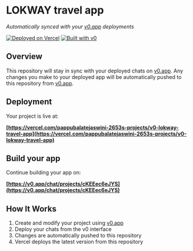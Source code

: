 # LOKWAY travel app

*Automatically synced with your [v0.app](https://v0.app) deployments*

[![Deployed on Vercel](https://img.shields.io/badge/Deployed%20on-Vercel-black?style=for-the-badge&logo=vercel)](https://vercel.com/pappubalatejaswini-2653s-projects/v0-lokway-travel-app)
[![Built with v0](https://img.shields.io/badge/Built%20with-v0.app-black?style=for-the-badge)](https://v0.app/chat/projects/cKEEec6eJYS)

## Overview

This repository will stay in sync with your deployed chats on [v0.app](https://v0.app).
Any changes you make to your deployed app will be automatically pushed to this repository from [v0.app](https://v0.app).

## Deployment

Your project is live at:

**[https://vercel.com/pappubalatejaswini-2653s-projects/v0-lokway-travel-app](https://vercel.com/pappubalatejaswini-2653s-projects/v0-lokway-travel-app)**

## Build your app

Continue building your app on:

**[https://v0.app/chat/projects/cKEEec6eJYS](https://v0.app/chat/projects/cKEEec6eJYS)**

## How It Works

1. Create and modify your project using [v0.app](https://v0.app)
2. Deploy your chats from the v0 interface
3. Changes are automatically pushed to this repository
4. Vercel deploys the latest version from this repository